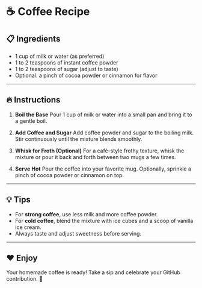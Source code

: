 # ☕ Coffee Recipe

## 📋 Ingredients

* 1 cup of milk or water (as preferred)
* 1 to 2 teaspoons of instant coffee powder
* 1 to 2 teaspoons of sugar (adjust to taste)
* Optional: a pinch of cocoa powder or cinnamon for flavor

---

## 🔥 Instructions

1. **Boil the Base**
   Pour 1 cup of milk or water into a small pan and bring it to a gentle boil.

2. **Add Coffee and Sugar**
   Add coffee powder and sugar to the boiling milk. Stir continuously until the mixture blends smoothly.

3. **Whisk for Froth (Optional)**
   For a café-style frothy texture, whisk the mixture or pour it back and forth between two mugs a few times.

4. **Serve Hot**
   Pour the coffee into your favorite mug. Optionally, sprinkle a pinch of cocoa powder or cinnamon on top.

---

## 💡 Tips

* For **strong coffee**, use less milk and more coffee powder.
* For **cold coffee**, blend the mixture with ice cubes and a scoop of vanilla ice cream.
* Always taste and adjust sweetness before serving.

---

## ❤️ Enjoy

Your homemade coffee is ready! Take a sip and celebrate your GitHub contribution. 🚀
